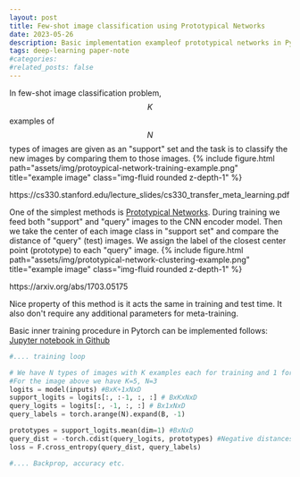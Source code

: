 ```yaml
---
layout: post
title: Few-shot image classification using Prototypical Networks
date: 2023-05-26
description: Basic implementation exampleof prototypical networks in Pytorch
tags: deep-learning paper-note
#categories: 
#related_posts: false
---
```



In few-shot image classification problem, $$K$$ examples of $$N$$ types of images are given as an "support" set and the task is to classify the new images by comparing them to those images.
{% include figure.html path="assets/img/protoypical-network-training-example.png" title="example image" class="img-fluid rounded z-depth-1" %}
<div class="caption">https://cs330.stanford.edu/lecture_slides/cs330_transfer_meta_learning.pdf</div>

One of the simplest methods is [Prototypical Networks](https://arxiv.org/abs/1703.05175). During training we feed both "support" and "query" images to the CNN encoder model. Then we take the center of each image class in "support set" and compare the distance of "query" (test) images. We assign the label of the closest center point (prototype) to each "query" image. 
{% include figure.html path="assets/img/prototypical-network-clustering-example.png" title="example image" class="img-fluid rounded z-depth-1" %}
<div class="caption">https://arxiv.org/abs/1703.05175</div>

Nice property of this method is it acts the same in training and test time. It also don't require any additional parameters for meta-training. 

Basic inner training procedure in Pytorch can be implemented follows: [Jupyter notebook in Github](https://github.com/gladuz/Basic-Protonet-Implementation-Pytorch/blob/master/Working.ipynb)
```python
#.... training loop

# We have N types of images with K examples each for training and 1 for testing
#For the image above we have K=5, N=3
logits = model(inputs) #BxK+1xNxD
support_logits = logits[:, :-1, :, :] # BxKxNxD
query_logits = logits[:, -1, :, :] # Bx1xNxD 
query_labels = torch.arange(N).expand(B, -1)

prototypes = support_logits.mean(dim=1) #BxNxD
query_dist = -torch.cdist(query_logits, prototypes) #Negative distances (closer better)
loss = F.cross_entropy(query_dist, query_labels)

#.... Backprop, accuracy etc.
```